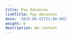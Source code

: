 ```yaml
---
title: Pay Advances
linkTitle: Pay Advances
date: '2025-05-01T21:06:00Z'
weight: 0
description: No content
---
```



